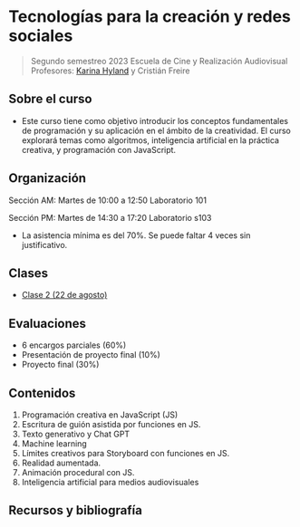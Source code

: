 # Tecnologías para la creación y redes sociales
> Segundo semestreo 2023
> Escuela de Cine y Realización Audiovisual
> Profesores: [Karina Hyland](https://karinahy.com/) y Cristián Freire


## Sobre el curso

* Este curso tiene como objetivo introducir los conceptos fundamentales de programación y su aplicación en el ámbito de la creatividad. El curso explorará temas como algoritmos, inteligencia artificial en la práctica creativa, y programación con JavaScript.

## Organización

Sección AM: Martes de 10:00 a 12:50
Laboratorio 101

Sección PM: Martes de 14:30 a 17:20
Laboratorio s103

* La asistencia mínima es del 70%. Se puede faltar 4 veces sin justificativo.

## Clases
- [Clase 2 (22 de agosto)]()

## Evaluaciones

- 6 encargos parciales (60%)
- Presentación de proyecto final (10%)
- Proyecto final (30%)

## Contenidos

1. Programación creativa en JavaScript (JS)
2. Escritura de guión asistida por funciones en JS.
3. Texto generativo y Chat GPT
4. Machine learning
5. Límites creativos para Storyboard con funciones en JS.
6. Realidad aumentada.
7. Animación procedural con JS.
8. Inteligencia artificial para medios audiovisuales

## Recursos y bibliografía
